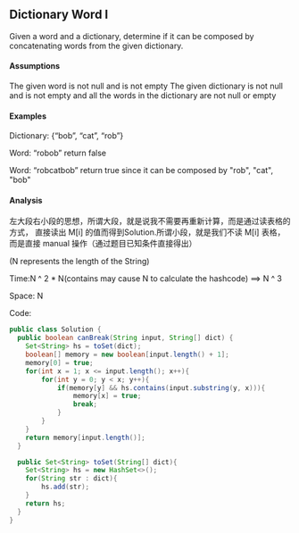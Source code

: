 ## Dictionary Word I
Given a word and a dictionary, determine if it can be composed by concatenating words from the given dictionary.

#### Assumptions

The given word is not null and is not empty
The given dictionary is not null and is not empty and all the words in the dictionary are not null or empty

#### Examples

Dictionary: {“bob”, “cat”, “rob”}

Word: “robob” return false

Word: “robcatbob” return true since it can be composed by "rob", "cat", "bob"

#### Analysis
左大段右小段的思想，所谓大段，就是说我不需要再重新计算，而是通过读表格的方式，
直接读出 M[i] 的值而得到Solution.所谓小段，就是我们不读 M[i] 表格，
而是直接 manual 操作（通过题目已知条件直接得出）

(N represents the length of the String)

Time:N ^ 2 * N(contains may cause N to calculate the hashcode) ==> N ^ 3

Space: N

Code:
```java
public class Solution {
  public boolean canBreak(String input, String[] dict) {
    Set<String> hs = toSet(dict);
    boolean[] memory = new boolean[input.length() + 1];
    memory[0] = true;
    for(int x = 1; x <= input.length(); x++){
    	for(int y = 0; y < x; y++){
    		if(memory[y] && hs.contains(input.substring(y, x))){
    			memory[x] = true;
    			break;
    		}
    	}
    }
    return memory[input.length()];
  }

  public Set<String> toSet(String[] dict){
  	Set<String> hs = new HashSet<>();
  	for(String str : dict){
  		hs.add(str);
  	}
  	return hs;
  }
}

```